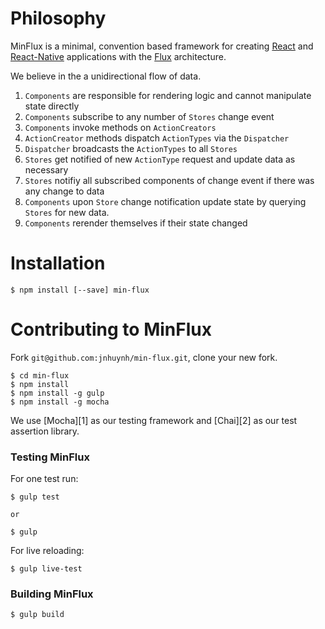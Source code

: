 # Philosophy

MinFlux is a minimal, convention based framework for creating [React][react] and
[React-Native][react-native] applications with the [Flux][flux] architecture.

We believe in the a unidirectional flow of data.

1. `Components` are responsible for rendering logic and cannot manipulate state directly
2. `Components` subscribe to any number of `Stores` change event
3. `Components` invoke methods on `ActionCreators`
4. `ActionCreator` methods dispatch `ActionTypes` via the `Dispatcher`
5. `Dispatcher` broadcasts the `ActionTypes` to all `Stores`
5. `Stores` get notified of new `ActionType` request and update data as necessary
6. `Stores` notifiy all subscribed components of change event if there was any
   change to data
7. `Components` upon `Store` change notification update state by querying
   `Stores` for new data.
8. `Components` rerender themselves if their state changed

# Installation

```
$ npm install [--save] min-flux
```

# Contributing to MinFlux

Fork `git@github.com:jnhuynh/min-flux.git`, clone your new fork.

```
$ cd min-flux
$ npm install
$ npm install -g gulp
$ npm install -g mocha
```

We use [Mocha][1] as our testing framework and [Chai][2] as our test assertion
library.

### Testing MinFlux

For one test run:

```
$ gulp test

or

$ gulp
```

For live reloading:

```
$ gulp live-test
```

### Building MinFlux

```
$ gulp build
```

[mocha]:http://mochajs.org/
[chai]:http://chaijs.com/
[react]:http://facebook.github.io/react/
[react-native]:https://facebook.github.io/react-native/
[flux]:https://facebook.github.io/flux/
